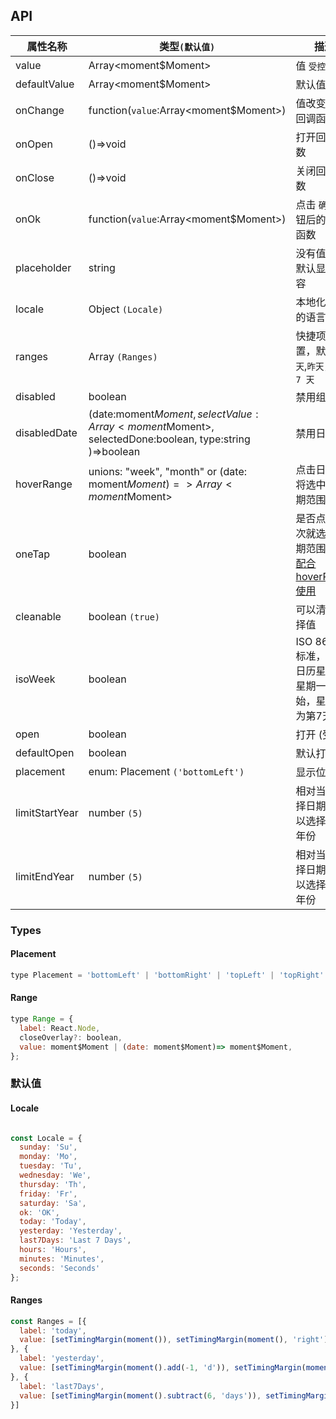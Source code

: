 ## API
| 属性名称       | 类型`(默认值)`                                                                                      | 描述                                                            |
| -------------- | --------------------------------------------------------------------------------------------------- | --------------------------------------------------------------- |
| value          | Array<moment$Moment>                                                                                | 值  `受控`                                                      |
| defaultValue   | Array<moment$Moment>                                                                                | 默认值                                                          |
| onChange       | function(`value`:Array<moment$Moment>)                                                              | 值改变后的回调函数                                              |
| onOpen         | ()=>void                                                                                            | 打开回调函数                                                    |
| onClose        | ()=>void                                                                                            | 关闭回调函数                                                    |
| onOk           | function(`value`:Array<moment$Moment>)                                                              | 点击 `确定` 按钮后的回调函数                                    |
| placeholder    | string                                                                                              | 没有值时候默认显示内容                                          |
| locale         | Object `(Locale)`                                                                                   | 本地化对应的语言描述                                            |
| ranges         | Array<Range> `(Ranges)`                                                                             | 快捷项配置，默认 `今天`,`昨天`，`最近 7 天`                     |
| disabled       | boolean                                                                                             | 禁用组件                                                        |
| disabledDate   | (date:moment$Moment, selectValue:Array<moment$Moment>, selectedDone:boolean, type:string )=>boolean | 禁用日期                                                        |
| hoverRange     | unions: "week", "month" or (date: moment$Moment)=> Array<moment$Moment>                             | 点击日期时将选中的日期范围                                      |
| oneTap         | boolean                                                                                             | 是否点击一次就选定日期范围，可[配合 hoverRange 使用](#单击模式) |
| cleanable      | boolean `(true)`                                                                                    | 可以清除选择值                                                  |
| isoWeek        | boolean                                                                                             | ISO 8601 标准， 每个日历星期从星期一开始，星期日为第7天         |
| open           | boolean                                                                                             | 打开 (受控)                                                     |
| defaultOpen    | boolean                                                                                             | 默认打开                                                        |
| placement      | enum: Placement `('bottomLeft')`                                                                    | 显示位置                                                        |
| limitStartYear | number `(5)`                                                                                        | 相对当前选择日期，可以选择上限年份                              |
| limitEndYear   | number `(5)`                                                                                        | 相对当前选择日期，可以选择下限年份                              |

### Types


#### Placement

```js
type Placement = 'bottomLeft' | 'bottomRight' | 'topLeft' | 'topRight' | 'leftTop' | 'rightTop' | 'leftBottom' | 'rightBottom';

```

#### Range

```js
type Range = {
  label: React.Node,
  closeOverlay?: boolean,
  value: moment$Moment | (date: moment$Moment)=> moment$Moment,
};
```

### 默认值


#### Locale

```js

const Locale = {
  sunday: 'Su',
  monday: 'Mo',
  tuesday: 'Tu',
  wednesday: 'We',
  thursday: 'Th',
  friday: 'Fr',
  saturday: 'Sa',
  ok: 'OK',
  today: 'Today',
  yesterday: 'Yesterday',
  last7Days: 'Last 7 Days',
  hours: 'Hours',
  minutes: 'Minutes',
  seconds: 'Seconds'
};

```

#### Ranges

```js
const Ranges = [{
  label: 'today',
  value: [setTimingMargin(moment()), setTimingMargin(moment(), 'right')]
}, {
  label: 'yesterday',
  value: [setTimingMargin(moment().add(-1, 'd')), setTimingMargin(moment().add(-1, 'd'), 'right')]
}, {
  label: 'last7Days',
  value: [setTimingMargin(moment().subtract(6, 'days')), setTimingMargin(moment(), 'right')]
}]

```
